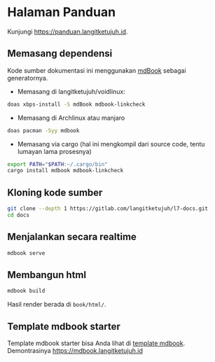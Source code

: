 # Halaman Panduan

Kunjungi <https://panduan.langitketujuh.id>.

## Memasang dependensi

Kode sumber dokumentasi ini menggunakan <a href="https://rust-lang.github.io/mdBook/" target="_blank">mdBook</a> sebagai generatornya.

* Memasang di langitketujuh/voidlinux:

```bash
doas xbps-install -S mdBook mdbook-linkcheck
```

* Memasang di Archlinux atau manjaro

```bash
doas pacman -Syy mdbook
```

* Memasang via cargo (hal ini mengkompil dari source code, tentu lumayan lama prosesnya)

```bash
export PATH="$PATH:~/.cargo/bin"
cargo install mdbook mdbook-linkcheck
```

## Kloning kode sumber

```bash
git clone --depth 1 https://gitlab.com/langitketujuh/l7-docs.git
cd docs
```

## Menjalankan secara realtime

```bash
mdbook serve
```

## Membangun html

```bash
mdbook build
```

Hasil render berada di `book/html/`.

## Template mdbook starter

Template mdbook starter bisa Anda lihat di <a href="https://gitlab.com/langitketujuh/mdbook.git" target="_blank">template mdbook</a>. Demontrasinya <https://mdbook.langitketujuh.id>
